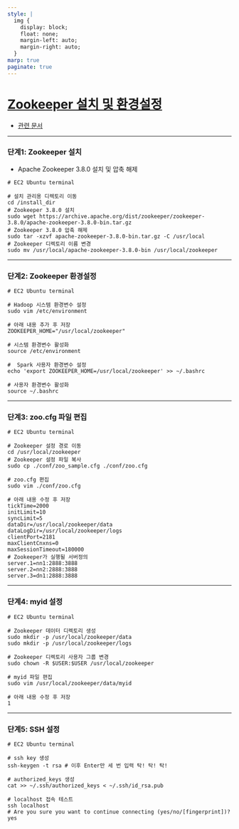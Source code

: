 ```yaml
---
style: |
  img {
    display: block;
    float: none;
    margin-left: auto;
    margin-right: auto;
  }
marp: true
paginate: true
---
```

# [Zookeeper 설치 및 환경설정](https://www.youtube.com/watch?v=QQUKRVmdGVc&list=PLJlUnZ1kDbt7X2C4ntIYHmphNDIc5wN8J&index=6)
- [관련 문서](https://biggongjam.notion.site/5-Zookeeper-c0e32b06ac084e07aaccde3f530e84f0)

---
### 단계1: Zookeeper 설치
- Apache Zookeeper 3.8.0 설치 및 압축 해제
```shell
# EC2 Ubuntu terminal

# 설치 관리용 디렉토리 이동
cd /install_dir
# Zookeeper 3.8.0 설치
sudo wget https://archive.apache.org/dist/zookeeper/zookeeper-3.8.0/apache-zookeeper-3.8.0-bin.tar.gz
# Zookeeper 3.8.0 압축 해제
sudo tar -xzvf apache-zookeeper-3.8.0-bin.tar.gz -C /usr/local
# Zookeeper 디렉토리 이름 변경
sudo mv /usr/local/apache-zookeeper-3.8.0-bin /usr/local/zookeeper
```

---
### 단계2: Zookeeper 환경설정
```shell
# EC2 Ubuntu terminal

# Hadoop 시스템 환경변수 설정
sudo vim /etc/environment

# 아래 내용 추가 후 저장
ZOOKEEPER_HOME="/usr/local/zookeeper"

# 시스템 환경변수 활성화
source /etc/environment

#  Spark 사용자 환경변수 설정
echo 'export ZOOKEEPER_HOME=/usr/local/zookeeper' >> ~/.bashrc

# 사용자 환경변수 활성화
source ~/.bashrc
```
---
### 단계3: zoo.cfg 파일 편집
```shell
# EC2 Ubuntu terminal

# Zookeeper 설정 경로 이동
cd /usr/local/zookeeper
# Zookeeper 설정 파일 복사
sudo cp ./conf/zoo_sample.cfg ./conf/zoo.cfg 

# zoo.cfg 편집
sudo vim ./conf/zoo.cfg

# 아래 내용 수정 후 저장
tickTime=2000
initLimit=10
syncLimit=5
dataDir=/usr/local/zookeeper/data
dataLogDir=/usr/local/zookeeper/logs
clientPort=2181
maxClientCnxns=0
maxSessionTimeout=180000
# Zookeeper가 실행될 서버정의
server.1=nn1:2888:3888
server.2=nn2:2888:3888
server.3=dn1:2888:3888
```
---
### 단계4: myid 설정
```shell
# EC2 Ubuntu terminal

# Zookeeper 데이터 디렉토리 생성
sudo mkdir -p /usr/local/zookeeper/data
sudo mkdir -p /usr/local/zookeeper/logs

# Zookeeper 디렉토리 사용자 그룹 변경
sudo chown -R $USER:$USER /usr/local/zookeeper

# myid 파일 편집
sudo vim /usr/local/zookeeper/data/myid

# 아래 내용 수정 후 저장
1
```
---
### 단계5: SSH 설정 
```shell
# EC2 Ubuntu terminal

# ssh key 생성
ssh-keygen -t rsa # 이후 Enter만 세 번 입력 탁! 탁! 탁!

# authorized_keys 생성
cat >> ~/.ssh/authorized_keys < ~/.ssh/id_rsa.pub

# localhost 접속 테스트
ssh localhost
# Are you sure you want to continue connecting (yes/no/[fingerprint])? yes
```

